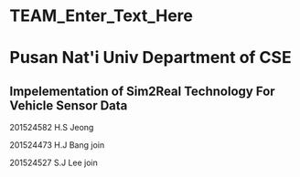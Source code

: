 # TEAM_Enter_Text_Here
<h1>Pusan Nat'i Univ Department of CSE</h1>
<h2>Impelementation of Sim2Real Technology For Vehicle Sensor Data</h2>

201524582 H.S Jeong 

201524473 H.J Bang join

201524527 S.J Lee join
